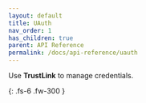 ```yaml
---
layout: default
title: UAuth
nav_order: 1
has_children: true
parent: API Reference
permalink: /docs/api-reference/uauth
---
```


Use **TrustLink** to manage credentials.

{: .fs-6 .fw-300 }